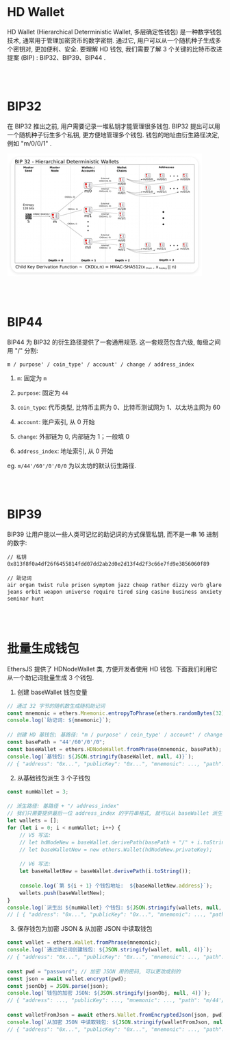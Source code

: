 # HD Wallet

HD Wallet (Hierarchical Deterministic Wallet, 多层确定性钱包) 是一种数字钱包技术, 通常用于管理加密货币的数字密钥. 通过它, 用户可以从一个随机种子生成多个密钥对, 更加便利、安全. 要理解 HD 钱包, 我们需要了解 3 个关键的比特币改进提案 (BIP) : BIP32、BIP39、BIP44 .

<br><br>

# BIP32

在 BIP32 推出之前, 用户需要记录一堆私钥才能管理很多钱包. BIP32 提出可以用一个随机种子衍生多个私钥, 更方便地管理多个钱包. 钱包的地址由衍生路径决定, 例如 "m/0/0/1" .

<img src="./picture/QQ_1725720247715.png" alt="QQ_1725720247715" style="zoom: 50%;" />

<br><br>

# BIP44

BIP44 为 BIP32 的衍生路径提供了一套通用规范. 这一套规范包含六级, 每级之间用 "/" 分割:

```
m / purpose' / coin_type' / account' / change / address_index
```

1.  `m`: 固定为 `m`

2.  `purpose`: 固定为 `44`

3.  `coin_type`: 代币类型, 比特币主网为 0、比特币测试网为 1、以太坊主网为 60

4.  `account`: 账户索引, 从 0 开始

5.  `change`: 外部链为 0, 内部链为 1；一般填 0

6.  `address_index`: 地址索引, 从 0 开始

eg. `m/44'/60'/0'/0/0` 为以太坊的默认衍生路径.

<br><br>

# BIP39

BIP39 让用户能以一些人类可记忆的助记词的方式保管私钥, 而不是一串 16 进制的数字:

```
// 私钥
0x813f8f0a4df26f6455814fdd07dd2ab2d0e2d13f4d2f3c66e7fd9e3856060f89

// 助记词
air organ twist rule prison symptom jazz cheap rather dizzy verb glare jeans orbit weapon universe require tired sing casino business anxiety seminar hunt
```

<br><br>

# 批量生成钱包

EthersJS 提供了 HDNodeWallet 类, 方便开发者使用 HD 钱包. 下面我们利用它从一个助记词批量生成 3 个钱包.

1. 创建 baseWallet 钱包变量

```js
// 通过 32 字节的随机数生成随机助记词
const mnemonic = ethers.Mnemonic.entropyToPhrase(ethers.randomBytes(32));
console.log(`助记词: ${mnemonic}`);

// 创建 HD 基钱包; 基路径: "m / purpose' / coin_type' / account' / change"
const basePath = "44'/60'/0'/0";
const baseWallet = ethers.HDNodeWallet.fromPhrase(mnemonic, basePath);
console.log(`基钱包: ${JSON.stringify(baseWallet, null, 4)}`);
// { "address": "0x...", "publicKey": "0x...", "mnemonic": ..., "path": "m/44'/60'/0'/0/0", ...  }
```

2. 从基础钱包派生 3 个子钱包

```js
const numWallet = 3;

// 派生路径: 基路径 + "/ address_index"
// 我们只需要提供最后一位 address_index 的字符串格式, 就可以从 baseWallet 派生出新钱包
let wallets = [];
for (let i = 0; i < numWallet; i++) {
    // V5 写法:
    // let hdNodeNew = baseWallet.derivePath(basePath + "/" + i.toString());
    // let baseWalletNew = new ethers.Wallet(hdNodeNew.privateKey);

    // V6 写法:
    let baseWalletNew = baseWallet.derivePath(i.toString());

    console.log(`第 ${i + 1} 个钱包地址:  ${baseWalletNew.address}`);
    wallets.push(baseWalletNew);
}
console.log(`派生出 ${numWallet} 个钱包: ${JSON.stringify(wallets, null, 4)}`);
// [ { "address": "0x...", "publicKey": "0x...", "mnemonic": ..., "path": "m/44'/60'/0'/0/0/0", ...  }, ... ]
```

3. 保存钱包为加密 JSON & 从加密 JSON 中读取钱包

```js
const wallet = ethers.Wallet.fromPhrase(mnemonic);
console.log(`通过助记词创建钱包: ${JSON.stringify(wallet, null, 4)}`);
// { "address": "0x...", "publicKey": "0x...", "mnemonic": ..., "path": "m/44'/60'/0'/0/0", ...  }

const pwd = "password"; // 加密 JSON 用的密码, 可以更改成别的
const json = await wallet.encrypt(pwd);
const jsonObj = JSON.parse(json);
console.log(`钱包的加密 JSON: ${JSON.stringify(jsonObj, null, 4)}`);
// { "address": ..., "publicKey": ..., "mnemonic": ..., "path": "m/44'/60'/0'/0/0", ...  }

const walletFromJson = await ethers.Wallet.fromEncryptedJson(json, pwd);
console.log(`从加密 JSON 中读取钱包: ${JSON.stringify(walletFromJson, null, 4)}`);
// { "address": "0x...", "publicKey": "0x...", "mnemonic": ..., "path": "m/44'/60'/0'/0/0", ...  }
```

<br><br>
